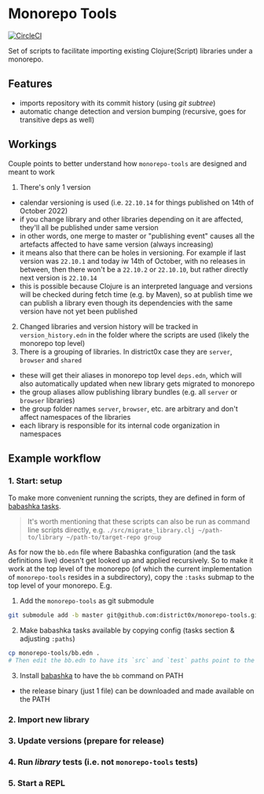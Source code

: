 # Monorepo Tools
[![CircleCI](https://dl.circleci.com/status-badge/img/gh/district0x/monorepo-tools/tree/master.svg?style=svg)](https://dl.circleci.com/status-badge/redirect/gh/district0x/monorepo-tools/tree/master)

Set of scripts to facilitate importing existing Clojure(Script) libraries under a monorepo.

## Features

- imports repository with its commit history (using _git subtree_)
- automatic change detection and version bumping (recursive, goes for transitive deps as well)

## Workings

Couple points to better understand how `monorepo-tools` are designed and meant to work

1. There's only 1 version
  - calendar versioning is used (i.e. `22.10.14` for things published on 14th of October 2022)
  - if you change library and other libraries depending on it are affected, they'll all be published under same version
  - in other words, one merge to master or "publishing event" causes all the artefacts affected to have same version (always increasing)
  - it means also that there can be holes in versioning. For example if last version was `22.10.1` and today iw 14th of October, with no releases in between, then there won't be a `22.10.2` or `22.10.10`, but rather directly next version is `22.10.14`
  - this is possible because Clojure is an interpreted language and versions will be checked during fetch time (e.g. by Maven), so at publish time we can publish a library even though its dependencies with the same version have not yet been published
2. Changed libraries and version history will be tracked in `version_history.edn` in the folder where the scripts are used (likely the monorepo top level)
3. There is a grouping of libraries. In district0x case they are `server`, `browser` and `shared`
  - these will get their aliases in monorepo top level `deps.edn`, which will also automatically updated when new library gets migrated to monorepo
  - the group aliases allow publishing library bundles (e.g. all `server` or `browser` libraries)
  - the group folder names `server`, `browser`, etc. are arbitrary and don't affect namespaces of the libraries
  - each library is responsible for its internal code organization in namespaces

## Example workflow

### 1. Start: setup

To make more convenient running the scripts, they are defined in form of [babashka tasks](https://book.babashka.org/#tasks).
> It's worth mentioning that these scripts can also be run as command line scripts directly, e.g. `./src/migrate_library.clj ~/path-to/library ~/path-to/target-repo group`

As for now the `bb.edn` file where Babashka configuration (and the task definitions live) doesn't get looked up and applied recursively. So to make it work at the top level of the monorepo (of which the current implementation of `monorepo-tools` resides in a subdirectory), copy the `:tasks` submap to the top level of your monorepo. E.g.

1. Add the `monorepo-tools` as git submodule
```bash
git submodule add -b master git@github.com:district0x/monorepo-tools.git
```

2. Make babashka tasks available by copying config (tasks section & adjusting `:paths`)
```bash
cp monorepo-tools/bb.edn .
# Then edit the bb.edn to have its `src` and `test` paths point to the subfolder it lives in
```

3. Install [babashka](https://github.com/babashka/babashka#installation) to have the `bb` command on PATH
  - the release binary (just 1 file) can be downloaded and made available on the PATH

### 2. Import new library

### 3. Update versions (prepare for release)

### 4. Run *library* tests (i.e. not `monorepo-tools` tests)

### 5. Start a REPL
